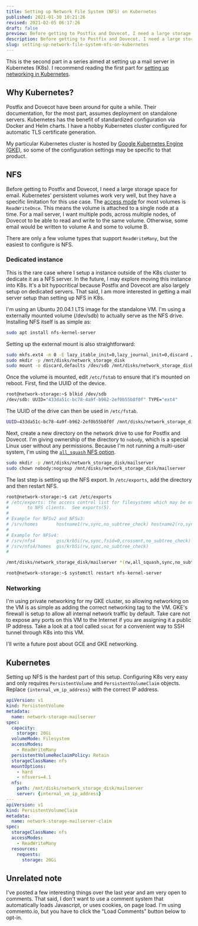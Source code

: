 ```yaml
---
title: Setting up Network File System (NFS) on Kubernetes
published: 2021-01-30 10:21:26
revised: 2021-02-05 06:17:26
draft: false
preview: Before getting to Postfix and Dovecot, I need a large storage space for email. Kubernetes' persistent volumes work very well, but they have a specific limitation for this use case.
description: Before getting to Postfix and Dovecot, I need a large storage space for email. Kubernetes' persistent volumes work very well, but they have a specific limitation for this use case.
slug: setting-up-network-file-system-nfs-on-kubernetes
---
```


This is the second part in a series aimed at setting up a mail server in Kubernetes (K8s). I recommend reading the first part for [setting up networking in Kubernetes](/post/configuring-kubernetes-and-nginx-ingress-for-a-mail-server).

## Why Kubernetes?

Postfix and Dovecot have been around for quite a while. Their documentation, for the most part, assumes deployment on standalone servers. Kubernetes has the benefit of standardized configuration via Docker and Helm charts. I have a hobby Kubernetes cluster configured for automatic TLS certificate generation.

My particular Kubernetes cluster is hosted by [Google Kubernetes Engine (GKE)](https://cloud.google.com/kubernetes-engine), so some of the configuration settings may be specific to that product.

## NFS

Before getting to Postfix and Dovecot, I need a large storage space for email. Kubernetes' persistent volumes work very well, but they have a specific limitation for this use case. The [access mode](https://kubernetes.io/docs/concepts/storage/persistent-volumes/#access-modes) for most volumes is `ReadWriteOnce`. This means the volume is attached to a single node at a time. For a mail server, I want multiple pods, across multiple nodes, of Dovecot to be able to read and write to the same volume. Otherwise, some email would be written to volume A and some to volume B.

There are only a few volume types that support `ReadWriteMany`, but the easiest to configure is NFS.

### Dedicated instance

This is the rare case where I setup a instance outside of the K8s cluster to dedicate it as a NFS server. In the future, I may explore moving this instance into K8s. It's a bit hypocritical because Postfix and Dovecot are also largely setup on dedicated servers. That said, I am more interested in getting a mail server setup than setting up NFS in K8s.

I'm using an Ubuntu 20.04.1 LTS image for the standalone VM. I'm using a externally mounted volume (/dev/sdb) to actually serve as the NFS drive. Installing NFS itself is as simple as:

```bash
sudo apt install nfs-kernel-server
```

Setting up the external mount is also straightforward:

```bash
sudo mkfs.ext4 -m 0 -E lazy_itable_init=0,lazy_journal_init=0,discard /dev/sdb
sudo mkdir -p /mnt/disks/network_storage_disk
sudo mount -o discard,defaults /dev/sdb /mnt/disks/network_storage_disk
```

Once the volume is mounted, edit `/etc/fstab` to ensure that it's mounted on reboot. First, find the UUID of the device.

```bash
root@network-storage:~$ blkid /dev/sdb
/dev/sdb: UUID="433da51c-bc78-4a9f-b962-2ef0b55b8f0f" TYPE="ext4"
```

The UUID of the drive can then be used in `/etc/fstab`.

```bash
UUID=433da51c-bc78-4a9f-b962-2ef0b55b8f0f /mnt/disks/network_storage_disk ext4 discard,defaults,nofail 0 2
```

Next, create a new directory on the network drive to use for Postfix and Dovecot. I'm giving ownership of the directory to `nobody`, which is a special Linux user without any permissions. Because I'm not running a multi-user system, I'm using the [`all_squash` NFS option](https://linux.die.net/man/5/exports).

```bash
sudo mkdir -p /mnt/disks/network_storage_disk/mailserver
sudo chown nobody:nogroup /mnt/disks/network_storage_disk/mailserver
```

The last step is setting up the NFS export. In `/etc/exports`, add the directory and then restart NFS.

```bash
root@network-storage:~$ cat /etc/exports 
# /etc/exports: the access control list for filesystems which may be exported
#		to NFS clients.  See exports(5).
#
# Example for NFSv2 and NFSv3:
# /srv/homes       hostname1(rw,sync,no_subtree_check) hostname2(ro,sync,no_subtree_check)
#
# Example for NFSv4:
# /srv/nfs4        gss/krb5i(rw,sync,fsid=0,crossmnt,no_subtree_check)
# /srv/nfs4/homes  gss/krb5i(rw,sync,no_subtree_check)
#

/mnt/disks/network_storage_disk/mailserver *(rw,all_squash,sync,no_subtree_check)

root@network-storage:~$ systemctl restart nfs-kernel-server
```

### Networking

I'm using private networking for my GKE cluster, so allowing networking on the VM is as simple as adding the correct networking tag to the VM. GKE's firewall is setup to allow all internal network traffic by default. Take care not to expose any ports on this VM to the Internet if you are assigning it a public IP address. Take a look at a tool called `socat` for a convenient way to SSH tunnel through K8s into this VM.

I'll write a future post about GCE and GKE networking.

## Kubernetes

Setting up NFS is the hardest part of this setup. Configuring K8s very easy and only requires `PersistentVolume` and `PersistentVolumeClaim` objects. Replace `{internal_vm_ip_address}` with the correct IP address.

```yaml
apiVersion: v1
kind: PersistentVolume
metadata:
  name: network-storage-mailserver
spec:
  capacity:
    storage: 20Gi
  volumeMode: Filesystem
  accessModes:
    - ReadWriteMany
  persistentVolumeReclaimPolicy: Retain
  storageClassName: nfs
  mountOptions:
    - hard
    - nfsvers=4.1
  nfs:
    path: /mnt/disks/network_storage_disk/mailserver
    server: {internal_vm_ip_address}
---
apiVersion: v1
kind: PersistentVolumeClaim
metadata:
  name: network-storage-mailserver-claim
spec:
  storageClassName: nfs
  accessModes:
    - ReadWriteMany
  resources:
    requests:
      storage: 20Gi
```

## Unrelated note

I've posted a few interesting things over the last year and am very open to comments. That said, I don't want to use a comment system that automatically loads Javascript, or uses cookies, on page load. I'm using commento.io, but you have to click the "Load Comments" button below to opt-in.